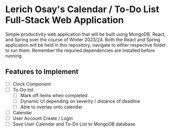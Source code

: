 # Lerich Osay's Calendar / To-Do List Full-Stack Web Application

Simple productivity web application that will be built using MongoDB, React, and Spring over the course of Winter 2023/24. Both the React and Spring application will be held in this repository, navigate to either respective folder to run them. Remember the requried dependencies are installed before running.

## Features to Implement

* [ ] Clock Component
* [ ] To-Do list
  * [ ] Mark off items when completed
  * [ ] Dynamic UI depending on severity / distance of deadline
  * [ ] Able to overlay onto calendar
* [ ] Calendar
* [ ] User Account Create / Login
* [ ] Save User Calendar and To-Do List to MongoDB database
